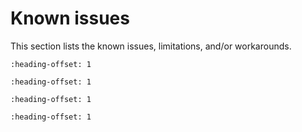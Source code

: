 # Known issues

This section lists the known issues, limitations, and/or workarounds.

```{include} ../../../../release/known_issues/low_speed.md
:heading-offset: 1
```
```{include} ../../../../release/known_issues/iar_cannot_debug_ram_application_with_j-link.md
:heading-offset: 1
```
```{include} ../../../../release/known_issues/usb_device_mtp.md
:heading-offset: 1
```
```{include} ../../../../release/known_issues/log_output.md
:heading-offset: 1
```



